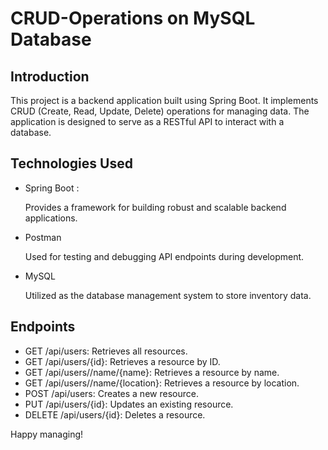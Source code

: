 
# CRUD-Operations on MySQL Database

## Introduction

This project is a backend application built using Spring Boot. It implements CRUD (Create, Read, Update, Delete) operations for managing data. The application is designed to serve as a RESTful API to interact with a database.


## Technologies Used

* Spring Boot :

    Provides a framework for building robust and scalable backend applications.

* Postman

    Used for testing and debugging API endpoints during development.

* MySQL

    Utilized as the database management system to store inventory data.
## Endpoints

* GET /api/users: Retrieves all resources.
* GET /api/users/{id}: Retrieves a resource by ID.
* GET /api/users//name/{name}: Retrieves a resource by name.
* GET /api/users//name/{location}: Retrieves a resource by location.
* POST /api/users: Creates a new resource.
* PUT /api/users/{id}: Updates an existing resource.
* DELETE /api/users/{id}: Deletes a resource.



Happy managing!